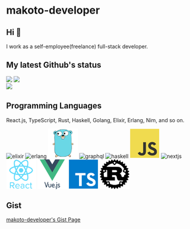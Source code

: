 # makoto-developer

## Hi 👋
I work as a self-employee(freelance) full-stack developer.

## My latest Github's status
<div>
  <img height="170px" src="https://github-readme-stats.vercel.app/api?username=tocoteron&count_private=true&show_icons=true&theme=transparent" />
  <img height="170px" src="https://github-readme-stats.vercel.app/api/top-langs/?username=makoto-developer&layout=compact&hide=javascript" />
</div>
<div>
  <img width="750px" src="https://github-readme-activity-graph.cyclic.app/graph?username=makoto-developer&custom_title=my%20activiteis&hide_border=true&bg_color=white" />
</div>

## Programming Languages
React.js, TypeScript, Rust, Haskell, Golang, Elixir, Erlang, Nim, and so on.
<p align="left"> 
<img src="https://www.vectorlogo.zone/logos/elixir-lang/elixir-lang-icon.svg" alt="elixir" width="80" height="80"/>
<img src="https://www.vectorlogo.zone/logos/erlang/erlang-official.svg" alt="erlang" width="80" height="80"/>
<img src="https://raw.githubusercontent.com/devicons/devicon/master/icons/go/go-original.svg" alt="go" width="80" height="80"/>
<img src="https://www.vectorlogo.zone/logos/graphql/graphql-icon.svg" alt="graphql" width="80" height="80"/>
<img src="https://upload.wikimedia.org/wikipedia/commons/1/1c/Haskell-Logo.svg" alt="haskell" width="80" height="80"/>
<img src="https://raw.githubusercontent.com/devicons/devicon/master/icons/javascript/javascript-original.svg" alt="javascript" width="80" height="80"/>
<img src="https://cdn.worldvectorlogo.com/logos/nextjs-2.svg" alt="nextjs" width="80" height="80"/>
<img src="https://raw.githubusercontent.com/devicons/devicon/master/icons/react/react-original-wordmark.svg" alt="react" width="80" height="80"/>
<img src="https://raw.githubusercontent.com/devicons/devicon/master/icons/vuejs/vuejs-original-wordmark.svg" alt="vue" width="80" height="80"/>
<img src="https://raw.githubusercontent.com/devicons/devicon/master/icons/typescript/typescript-original.svg" alt="typescript" width="80" height="80"/>
<img src="https://raw.githubusercontent.com/devicons/devicon/master/icons/rust/rust-plain.svg" alt="rust" width="80" height="80"/>
</p>

## Gist
[makoto-developer's Gist Page](https://gist.github.com/makoto-developer)

